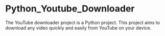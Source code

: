 # Python_Youtube_Downloader 
The YouTube downloader project is a Python project. This project aims to download any video quickly and easily from YouTube on your device. 
